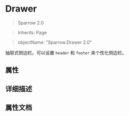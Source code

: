 # Drawer

> Sparrow 2.0

> Inherits: Page

> objectName: "Sparrow.Drawer 2.0"

抽屉式侧边栏。可以设置 `header` 和 `footer` 来个性化侧边栏。

## 属性

## 详细描述

## 属性文档
